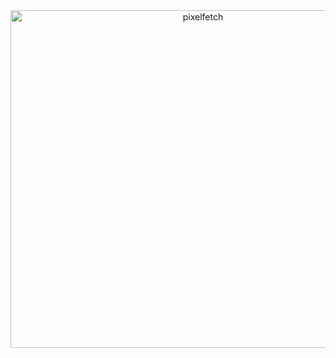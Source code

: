 <div align="center">
  <img width="600" height="540" alt="pixelfetch" src="https://github.com/user-attachments/assets/e58cfcf5-64bc-4acf-89c4-ae38849d88f8"/>
</div>
